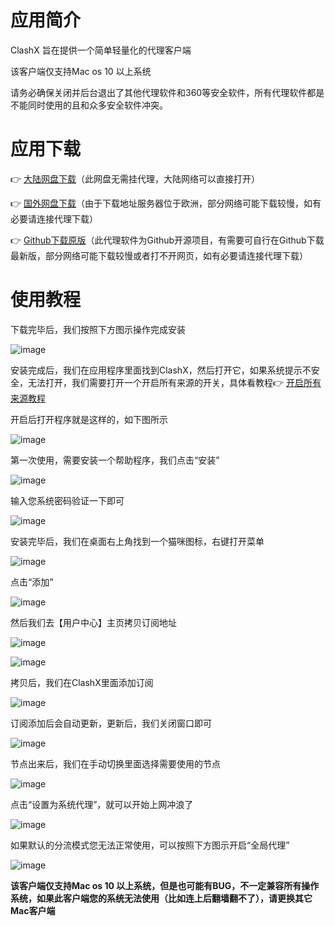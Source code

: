 # 应用简介

ClashX 旨在提供一个简单轻量化的代理客户端

该客户端仅支持Mac os 10 以上系统

请务必确保关闭并后台退出了其他代理软件和360等安全软件，所有代理软件都是不能同时使用的且和众多安全软件冲突。


# 应用下载

👉 [大陆网盘下载](https://tagcloud.lanzouw.com/ilfkd28p4yla)（此网盘无需挂代理，大陆网络可以直接打开）

👉 [国外网盘下载](https://note.boccc.co/download/New/ClashX.dmg)（由于下载地址服务器位于欧洲，部分网络可能下载较慢，如有必要请连接代理下载）

👉 [Github下载原版](https://github.com/githubvpn007/ClashX/releases)（此代理软件为Github开源项目，有需要可自行在Github下载最新版，部分网络可能下载较慢或者打不开网页，如有必要请连接代理下载）


# 使用教程

下载完毕后，我们按照下方图示操作完成安装

![image](https://github.com/WallKiller-glitch/V2raySSSSRShare/blob/main/img/macos/1.png)




安装完成后，我们在应用程序里面找到ClashX，然后打开它，如果系统提示不安全，无法打开，我们需要打开一个开启所有来源的开关，具体看教程👉 [开启所有来源教程](https://jingyan.baidu.com/article/0320e2c12083275a87507bab.html)

开启后打开程序就是这样的，如下图所示

![image](https://github.com/WallKiller-glitch/V2raySSSSRShare/blob/main/img/macos/2.png)



第一次使用，需要安装一个帮助程序，我们点击“安装”

![image](https://github.com/WallKiller-glitch/V2raySSSSRShare/blob/main/img/macos/3.png)



输入您系统密码验证一下即可

![image](https://github.com/WallKiller-glitch/V2raySSSSRShare/blob/main/img/macos/4.png)



安装完毕后，我们在桌面右上角找到一个猫咪图标，右键打开菜单

![image](https://github.com/WallKiller-glitch/V2raySSSSRShare/blob/main/img/macos/5.png)



点击“添加”

![image](https://github.com/WallKiller-glitch/V2raySSSSRShare/blob/main/img/macos/6.png)



然后我们去【用户中心】主页拷贝订阅地址

![image](https://github.com/WallKiller-glitch/V2raySSSSRShare/blob/main/img/macos/7.png)

![image](https://github.com/WallKiller-glitch/V2raySSSSRShare/blob/main/img/macos/8.png)



拷贝后，我们在ClashX里面添加订阅

![image](https://github.com/WallKiller-glitch/V2raySSSSRShare/blob/main/img/macos/9.png)



订阅添加后会自动更新，更新后，我们关闭窗口即可

![image](https://github.com/WallKiller-glitch/V2raySSSSRShare/blob/main/img/macos/10.png)



节点出来后，我们在手动切换里面选择需要使用的节点

![image](https://github.com/WallKiller-glitch/V2raySSSSRShare/blob/main/img/macos/11.png)



点击“设置为系统代理”，就可以开始上网冲浪了

![image](https://github.com/WallKiller-glitch/V2raySSSSRShare/blob/main/img/macos/12.png)



如果默认的分流模式您无法正常使用，可以按照下方图示开启“全局代理”

![image](https://github.com/WallKiller-glitch/V2raySSSSRShare/blob/main/img/macos/13.png)



**该客户端仅支持Mac os 10 以上系统，但是也可能有BUG，不一定兼容所有操作系统，如果此客户端您的系统无法使用（比如连上后翻墙翻不了），请更换其它Mac客户端**
